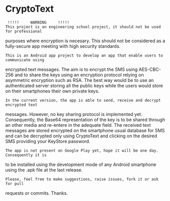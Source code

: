 # CryptoText

     !!!!!     WARNING     !!!!!
	This project is an engineering school project, it should not be used for professional
purposes where encryption is necesary. This should not be considered as a fully-secure app
meeting with high security standards.

	This is an Android app project to develop an app that enable users to communicate using 
encrypted text messages. The aim is to encrypt the SMS using AES-CBC-256 and to share the keys
using an encryption protocol relying on asymmetric encryption such as RSA. The best way would
be to use an authenticated server storing all the public keys while the users would store on
their smartphones their own private keys.

 	In the current version, the app is able to send, receive and decrypt encrypted text
messages. However, no key sharing protocol is implemented yet. Consequently, the Base64
representation of the key is to be shared through an other media and re-entere in the adequate
field. The received text messages are stored encrypted on the smartphone usual database for SMS
and can be decrypted only using CryptoText and clicking on the desired SMS providing your
KeyStore password.

	The app is not present on Google Play yet, hope it will be one day. Consequently it is
to be installed using the development mode of any Android smartphone using the .apk file at the
last release.

	Please, feel free to make suggestions, raise issues, fork it or ask for pull
requests or commits.
	Thanks.
